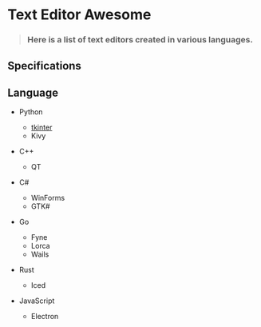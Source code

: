 # Text Editor Awesome

> ### Here is a list of text editors created in various languages.

## Specifications



## Language

- Python
  - [tkinter](https://github.com/webcyou-org/text-editor-awesome/tree/master/python/tkinter)
  - Kivy
  
- C++
  - QT

- C#
  - WinForms
  - GTK# 

- Go
  - Fyne
  - Lorca
  - Wails 

- Rust
  - Iced  

- JavaScript
  - Electron

